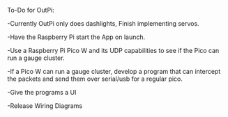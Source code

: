 To-Do for OutPi:

-Currently OutPi only does dashlights, Finish implementing servos.

-Have the Raspberry Pi start the App on launch.

-Use a Raspberry Pi Pico W and its UDP capabilities to see if the Pico can run a gauge cluster.

-If a Pico W can run a gauge cluster, develop a program that can intercept the packets and send them over serial/usb for a regular pico.

-Give the programs a UI

-Release Wiring Diagrams
